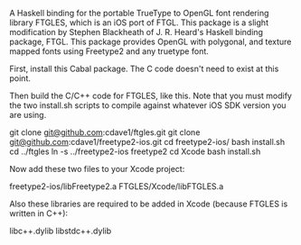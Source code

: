 A Haskell binding for the portable TrueType to OpenGL font rendering library FTGLES,
which is an iOS port of FTGL. This package is a slight modification by Stephen
Blackheath of J. R. Heard's Haskell binding package, FTGL.
This package provides OpenGL with polygonal, and texture mapped fonts using
Freetype2 and any truetype font.

First, install this Cabal package. The C code doesn't need to exist at this point.

Then build the C/C++ code for FTGLES, like this. Note that you must modify the two
install.sh scripts to compile against whatever iOS SDK version you are using.

  git clone git@github.com:cdave1/ftgles.git
  git clone git@github.com:cdave1/freetype2-ios.git
  cd freetype2-ios/
  bash install.sh
  cd ../ftgles
  ln -s ../freetype2-ios freetype2
  cd Xcode
  bash install.sh
 
Now add these two files to your Xcode project:
 
  freetype2-ios/libFreetype2.a
  FTGLES/Xcode/libFTGLES.a
 
Also these libraries are required to be added in Xcode (because FTGLES is written
in C++):
 
  libc++.dylib
  libstdc++.dylib
